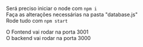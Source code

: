 Será preciso iniciar o node com `npm i` <br>
Faça as alterações necessárias na pasta "database.js"<br>
Rode tudo com `npm start`<br>


O Fontend vai rodar na porta 3001 <br>
O backend vai rodar na porta 3000
